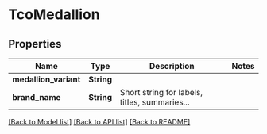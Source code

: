 # TcoMedallion

## Properties
Name | Type | Description | Notes
------------ | ------------- | ------------- | -------------
**medallion_variant** | **String** |  | 
**brand_name** | **String** | Short string for labels, titles, summaries... | 

[[Back to Model list]](../README.md#documentation-for-models) [[Back to API list]](../README.md#documentation-for-api-endpoints) [[Back to README]](../README.md)


